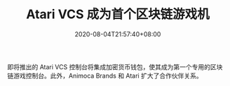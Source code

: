 ﻿---
title: "Atari VCS 成为首个区块链游戏机"
date: 2020-08-04T21:57:40+08:00
lastmod: 2020-08-04T16:45:40+08:00
draft: false
authors: ["Queenie"]
description: "即将推出的 Atari VCS 控制台将集成加密货币钱包，使其成为第一个专用的区块链游戏控制台。此外，Animoca Brands 和 Atari 扩大了合作伙伴关系。"
featuredImage: "atari-vcs-becomes-first-blockchain-gaming-console.png"
tags: ["MMORPG","MMORPG","Play to Earn"]
categories: ["news"]
news: ["MMORPG"]
weight: 
lightgallery: true
pinned: false
recommend: false
recommend1: false
---

即将推出的 Atari VCS 控制台将集成加密货币钱包，使其成为第一个专用的区块链游戏控制台。此外，Animoca Brands 和 Atari 扩大了合作伙伴关系。

<!--more-->

